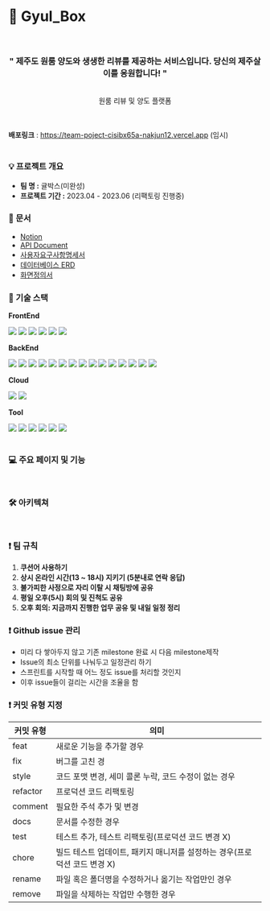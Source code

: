<h1>🍊 Gyul_Box</h1>

<br />

<div align="center"> 
  <h3>" 제주도 원룸 양도와 생생한 리뷰를 제공하는 서비스입니다. 당신의 제주살이를 응원합니다! "</h3><br />
  <div>원룸 리뷰 및 양도 플랫폼</div>
</div>

<br />
<br />

<strong>배포링크</strong> : https://team-poject-cisibx65a-nakjun12.vercel.app
(임시)
<br />
<br />

### 💡 프로젝트 개요

- **팀 명 :** 귤박스(미완성)
- **프로젝트 기간 :** 2023.04 - 2023.06 (리팩토링 진행중)



### 📎 문서
- [Notion](https://www.notion.so/First-Project-23ccbfa58cad4fa59828e0243529313f)
- [API Document](https://documenter.getpostman.com/view/23682640/2s93Y3w1ff#9f7a8583-bf34-4c88-a442-22a69fb58f4c)
- [사용자요구사항명세서](https://www.notion.so/First-Project-23ccbfa58cad4fa59828e0243529313f?p=5eaa56e9e36143429d1347a9b7821546&pm=s)
- [데이터베이스 ERD](https://www.notion.so/First-Project-23ccbfa58cad4fa59828e0243529313f?p=465faaef72174f4184c08a508e106aac&pm=s)
- [화면정의서](https://www.notion.so/First-Project-23ccbfa58cad4fa59828e0243529313f?p=ff9291eaa5014855ad707ec37d8e086f&pm=s)



### 📖 기술 스택 
**FrontEnd**

<div> 
  <img src="https://img.shields.io/badge/React-61DAFB?style=for-the-badge&logo=React&logoColor=white">
  <img src="https://img.shields.io/badge/TypeScript-007ACC?style=for-the-badge&logo=typescript&logoColor=white"> 
  <img src="https://img.shields.io/badge/Next.js-000000?style=for-the-badge&logo=Next.js&logoColor=white">
  <img src="https://img.shields.io/badge/SCSS-CC6699?style=for-the-badge&logo=Sass&logoColor=white">
  <img src="https://img.shields.io/badge/SWR-000000?style=for-the-badge">
  <img src="https://img.shields.io/badge/Recoil-61DAFB?style=for-the-badge">
</div>


**BackEnd**
<div>
  <img src="https://img.shields.io/badge/JAVA-007396?style=for-the-badge&logo=java&logoColor=white">
  <img src="https://img.shields.io/badge/Gradle-02303A?style=for-the-badge&logo=Gradle&logoColor=white">
  <img src="https://img.shields.io/badge/MapStruct-007f00?style=for-the-badge&logo=MapStruct&logoColor=white">
  <img src="https://img.shields.io/badge/Spring Boot-6DB33F?style=for-the-badge&logo=Spring Boot&logoColor=white">
  <img src="https://img.shields.io/badge/Spring Data JPA-6DB33F?style=for-the-badge&logo=Spring Data JPA&logoColor=white">
  <img src="https://img.shields.io/badge/QueryDSL-FF7F00?style=for-the-badge&logo=QueryDSL&logoColor=white">
  <img src="https://img.shields.io/badge/JUnit5-25A162?style=for-the-badge&logo=JUnit5&logoColor=white">
  <img src="https://img.shields.io/badge/Mockito-007BFF?style=for-the-badge&logo=Mockito&logoColor=white">
  <img src="https://img.shields.io/badge/Spring Security-6DB33F?style=for-the-badge&logo=Spring Security&logoColor=white">
  <img src="https://img.shields.io/badge/OAuth2.0-FF7F00?style=for-the-badge&logo=OAuth2.0&logoColor=white">
  <img src="https://img.shields.io/badge/WebSocket-00FFFF?style=for-the-badge&logo=WebSocket&logoColor=white">
  <img src="https://img.shields.io/badge/Redis-DC382D?style=for-the-badge&logo=Redis&logoColor=white"> 
  <img src="https://img.shields.io/badge/WebClient-008000?style=for-the-badge&logo=WebClient&logoColor=white">
  <img src="https://img.shields.io/badge/H2-FF69B4?style=for-the-badge&logo=H2&logoColor=white">
  <img src="https://img.shields.io/badge/MySQL-4479A1?style=for-the-badge&logo=MySQL&logoColor=white">
 </div>
 
**Cloud**
<div>
  <img src="https://img.shields.io/badge/Amazon EC2-FF9900?style=for-the-badge&logo=Amazon EC2&logoColor=white">
  <img src="https://img.shields.io/badge/Amazon RDS-527FFF?style=for-the-badge&logo=Amazon RDS&logoColor=white">
</div>

**Tool**
<div>
  <img src="https://img.shields.io/badge/Postman-FF6C37?style=for-the-badge&logo=Postman&logoColor=white">
  <img src="https://img.shields.io/badge/Git-F05032?style=for-the-badge&logo=Git&logoColor=white">
  <img src="https://img.shields.io/badge/GitHub-181717?style=for-the-badge&logo=GitHub&logoColor=white">
  <img src="https://img.shields.io/badge/Discord-5865F2?style=for-the-badge&logo=Discord&logoColor=white">
  <img src="https://img.shields.io/badge/Figma-F24E1E?style=for-the-badge&logo=Figma&logoColor=white">
  <img src="https://img.shields.io/badge/Notion-000000?style=for-the-badge&logo=Notion&logoColor=white">
</div>

<br />

### 💻 주요 페이지 및 기능

<!--

### 메인페이지 및 로그인 페이지

<div width="100%">

|메인페이지|회원가입/로그인|
|:-:|:-:|
|<img src=* />|<img src=* />|

</div>



### 회원 정보/내가 쓴 글

<div>

|회원 정보|내가 쓴 글|
|-|-|
|<img src=* />|<img src=* />|

</div>



### 리뷰 관리

<div>

|지도|지도 내부의 리뷰|
|-|-|
|<img src=* />|<img src=*/>|

</div>



<div>

|리뷰 작성|특정 동의 리뷰|특정 건물의 리뷰|
|-|-|-|
|<img src="*"/>|<img src="*" />|<img src="*" />|

</div>



### 양도글 관리

<div>

|양도글 작성|양도글 게시판|양도글 상세|
|-|-|-|
|<img src=* />|<img src=* />|<img src=*>|

</div>



### 채팅

<div>

|채팅방 리스트|채팅방|
|-|-|
|<img src=* />|<img src=* />|

</div>

-->

<br />


### 🛠 아키텍쳐 


<br />

### ❗ 팀 규칙
1. **쿠션어 사용하기**
2. **상시 온라인 시간(13 ~ 18시) 지키기 (5분내로 연락 응답)**
3. **불가피한 사정으로 자리 이탈 시 채팅방에 공유**
4. **평일 오후(5시) 회의 및 진척도 공유**
5. **오후 회의: 지금까지 진행한 업무 공유 및 내일 일정 정리**



<aside>

### ❗ Github issue 관리
- 미리 다 쌓아두지 않고 기존 milestone 완료 시 다음 milestone제작
- Issue의 최소 단위를 나눠두고 일정관리 하기
- 스프린트를 시작할 때 어느 정도 issue를 처리할 것인지
- 이후 issue들이 걸리는 시간을 조율을 함
  
### ❗ 커밋 유형 지정
    
| 커밋 유형 | 의미 |
| --- | --- |
| feat | 새로운 기능을 추가할 경우 |
| fix | 버그를 고친 경 |
| style | 코드 포맷 변경, 세미 콜론 누락, 코드 수정이 없는 경우 |
| refactor | 프로덕션 코드 리팩토링 |
| comment | 필요한 주석 추가 및 변경 |
| docs | 문서를 수정한 경우 |
| test | 테스트 추가, 테스트 리팩토링(프로덕션 코드 변경 X) |
| chore | 빌드 테스트 업데이트, 패키지 매니저를 설정하는 경우(프로덕션 코드 변경 X) |
| rename | 파일 혹은 폴더명을 수정하거나 옮기는 작업만인 경우 |
| remove | 파일을 삭제하는 작업만 수행한 경우 |

</aside>


